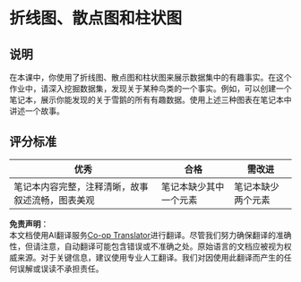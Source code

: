 <!--
CO_OP_TRANSLATOR_METADATA:
{
  "original_hash": "ad163c4fda72c8278280b61cad317ff4",
  "translation_date": "2025-08-24T14:07:05+00:00",
  "source_file": "3-Data-Visualization/09-visualization-quantities/assignment.md",
  "language_code": "zh"
}
-->
# 折线图、散点图和柱状图

## 说明

在本课中，你使用了折线图、散点图和柱状图来展示数据集中的有趣事实。在这个作业中，请深入挖掘数据集，发现关于某种鸟类的一个事实。例如，可以创建一个笔记本，展示你能发现的关于雪鹅的所有有趣数据。使用上述三种图表在笔记本中讲述一个故事。

## 评分标准

优秀 | 合格 | 需改进
--- | --- | --- |
笔记本内容完整，注释清晰，故事叙述流畅，图表美观 | 笔记本缺少其中一个元素 | 笔记本缺少两个元素

**免责声明**：  
本文档使用AI翻译服务[Co-op Translator](https://github.com/Azure/co-op-translator)进行翻译。尽管我们努力确保翻译的准确性，但请注意，自动翻译可能包含错误或不准确之处。原始语言的文档应被视为权威来源。对于关键信息，建议使用专业人工翻译。我们对因使用此翻译而产生的任何误解或误读不承担责任。